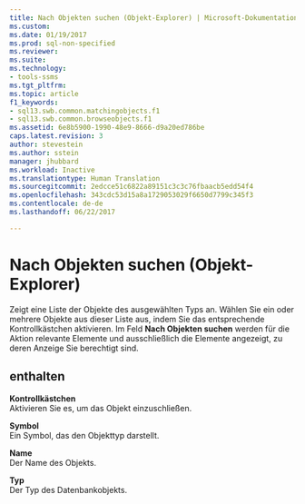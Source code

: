 ```yaml
---
title: Nach Objekten suchen (Objekt-Explorer) | Microsoft-Dokumentation
ms.custom: 
ms.date: 01/19/2017
ms.prod: sql-non-specified
ms.reviewer: 
ms.suite: 
ms.technology:
- tools-ssms
ms.tgt_pltfrm: 
ms.topic: article
f1_keywords:
- sql13.swb.common.matchingobjects.f1
- sql13.swb.common.browseobjects.f1
ms.assetid: 6e8b5900-1990-48e9-8666-d9a20ed786be
caps.latest.revision: 3
author: stevestein
ms.author: sstein
manager: jhubbard
ms.workload: Inactive
ms.translationtype: Human Translation
ms.sourcegitcommit: 2edcce51c6822a89151c3c3c76fbaacb5edd54f4
ms.openlocfilehash: 343cdc53d15a8a1729053029f6650d7799c345f3
ms.contentlocale: de-de
ms.lasthandoff: 06/22/2017

---
```

# <a name="browse-for-objects-object-explorer"></a>Nach Objekten suchen (Objekt-Explorer)
Zeigt eine Liste der Objekte des ausgewählten Typs an. Wählen Sie ein oder mehrere Objekte aus dieser Liste aus, indem Sie das entsprechende Kontrollkästchen aktivieren. Im Feld **Nach Objekten suchen** werden für die Aktion relevante Elemente und ausschließlich die Elemente angezeigt, zu deren Anzeige Sie berechtigt sind.  
  
## <a name="options"></a>enthalten  
**Kontrollkästchen**  
Aktivieren Sie es, um das Objekt einzuschließen.  
  
**Symbol**  
Ein Symbol, das den Objekttyp darstellt.  
  
**Name**  
Der Name des Objekts.  
  
**Typ**  
Der Typ des Datenbankobjekts.  
  


